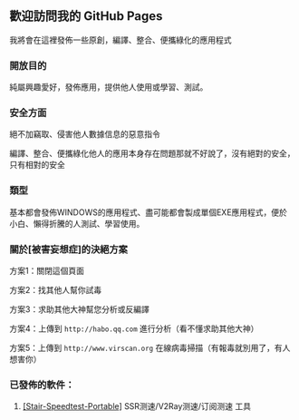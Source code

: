 ## 歡迎訪問我的 GitHub Pages
我將會在這裡發佈一些原創，編譯、整合、便攜綠化的應用程式

### 開放目的
純屬興趣愛好，發佈應用，提供他人使用或學習、測試。

### 安全方面
絕不加竊取、侵害他人數據信息的惡意指令

編譯、整合、便攜綠化他人的應用本身存在問題那就不好說了，沒有絕對的安全，只有相對的安全

### 類型
基本都會發佈WINDOWS的應用程式、盡可能都會製成單個EXE應用程式，便於小白、懶得折騰的人測試、學習使用。

### 關於[被害妄想症]的決絕方案
方案1：關閉這個頁面

方案2：找其他人幫你試毒

方案3：求助其他大神幫您分析或反編譯

方案4：上傳到 `http://habo.qq.com` 進行分析（看不懂求助其他大神）

方案5：上傳到 `http://www.virscan.org` 在線病毒掃描（有報毒就別用了，有人想害你）

### 已發佈的軟件：
1. [[Stair-Speedtest-Portable]](https://xun-x.github.io/Stair-Speedtest-Portable/ "[Stair-Speedtest-Portable]")  SSR测速/V2Ray测速/订阅测速 工具

